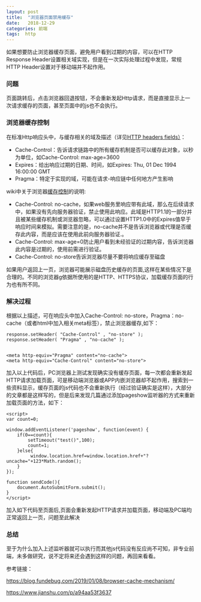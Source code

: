 ```yaml
---
layout: post
title:  "浏览器页面禁用缓存"
date:   2018-12-29
categories: 前端
tags:  http
---
```

如果想要防止浏览器缓存页面，避免用户看到过期的内容，可以在HTTP Response Header设置相关域实现，但是在一次实际处理过程中发现，常规HTTP Header设置对于移动端并不起作用。

<!--more-->

### 问题

页面跳转后，点击浏览器回退按钮，不会重新发起Http请求，而是直接显示上一次请求缓存的页面，甚至页面中的js也不会执行。


### 浏览器缓存控制

在标准Http响应头中，与缓存相关的域及描述（详见[HTTP headers fields）](https://en.wikipedia.org/wiki/List_of_HTTP_header_fields#Standard_response_fields)：
* Cache-Control：告诉请求链路中的所有缓存机制是否可以缓存此对象，以秒为单位，如Cache-Control: max-age=3600
* Expires：给出响应过期的日期、时间，如Expires: Thu, 01 Dec 1994 16:00:00 GMT
* Pragma：特定于实现的域，可能在请求-响应链中任何地方产生影响


wiki中关于浏览器[缓存控制](https://en.wikipedia.org/wiki/List_of_HTTP_header_fields#Avoiding_caching)的说明:

* Cache-Control: no-cache，如果web服务里响应带有此域，那么在后续请求中，如果没有先向服务器验证，禁止使用此响应。此域是HTTP1.1的一部分并且被某些缓存机制或浏览器忽略，可以通过设置HTTP1.0中的Expires值早于响应时间来模拟。需要注意的是，no-cache并不是告诉浏览器或代理是否缓存此内容，而是应该在使用此前向服务器验证.。
* Cache-Control: max-age=0防止用户看到未经验证的过期内容，告诉浏览器此内容是过期的，使用前需进行验证。
* Cache-Control: no-store告诉浏览器尽量不要将响应缓存至磁盘
  
如果用户返回上一页，浏览器可能展示磁盘历史缓存的页面,这样在某些情况下是合理的。不同的浏览器g依据所使用的是HTTP、HTTPS协议，加载缓存页面的行为也有所不同。

### 解决过程

根据以上描述，可在响应头中加入Cache-Control: no-store，Pragma：no-cache（或者html中加入相关meta标签），禁止浏览器缓存,如下：

```
response.setHeader( "Cache-Control" , "no-store" );
response.setHeader( "Pragma" , "no-cache" );


<meta http-equiv="Pragma" content="no-cache"> 
<meta http-equiv="Cache-Control" content="no-store"> 

```
加入以上代码后，PC浏览器上测试发现确实没有缓存页面，每一次都会重新发起HTTP请求加载页面，可是移动端浏览器或APP内嵌浏览器却不起作用，搜索到一些资料显示，缓存页面的js代码也不会重新执行（经过验证确实是这样），大部分的文章都是这样写的，但是后来发现几篇通过添加pageshow监听器的方式来重新加载页面的方法，如下：
```
<script>
var count=0;

window.addEventListener('pageshow', function(event) {
	if(0==count){
		setTimeout("test()",100); 
		count=1;
	}else{
		 window.location.href=window.location.href+"?uncache="+123*Math.random();
	}
});

function sendCode(){
	document.AutoSubmitForm.submit();
}  
</script>
```
加入如下代码至页面后,页面会重新发起HTTP请求并加载页面，移动端及PC端均正常返回上一页，问题至此解决


### 总结

至于为什么加入上述监听器就可以执行而其他js代码没有反应尚不可知，非专业前端，未多做研究，说不定将来还会遇到这样的问题，再回来看看。


参考链接：

https://blog.fundebug.com/2019/01/08/browser-cache-mechanism/

https://www.jianshu.com/p/a94aa53f3637